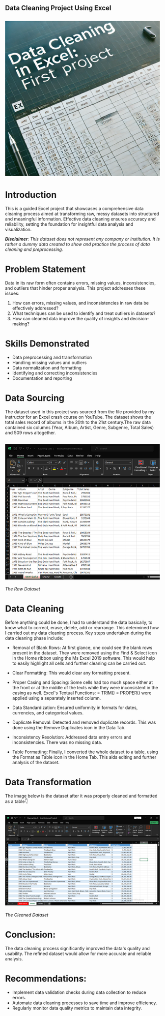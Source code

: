 ## Data Cleaning Project Using Excel

![](Data_cleaning_image_intro.png.webp)
---

# Introduction 
This is a guided Excel project that showcases a comprehensive data cleaning process aimed at transforming raw, messy datasets into structured and meaningful information. Effective data cleaning ensures accuracy and reliability, setting the foundation for insightful data analysis and visualization.

**_Disclaimer_**: _This dataset does not represent any company or institution. It is rather a dummy data created to show and practice the process of data cleaning and preprocessing._
# Problem Statement
Data in its raw form often contains errors, missing values, inconsistencies, and outliers that hinder proper analysis. This project addresses these issues:
1. How can errors, missing values, and inconsistencies in raw data be effectively addressed?
2. What techniques can be used to identify and treat outliers in datasets?
3. How can cleaned data improve the quality of insights and decision-making?

# Skills Demonstrated
- Data preprocessing and transformation
- Handling missing values and outliers
- Data normalization and formatting
- Identifying and correcting inconsistencies
- Documentation and reporting

# Data Sourcing
The dataset used in this project was sourced from the file provided by my instructor for an Excel crash course on YouTube. The dataset shows the total sales record of albums in the 20th to the 21st century.The raw data contained six columns (Year, Album, Artist, Genre, Subgenre, Total Sales) and 509 rows altogether.

![](Excel_Raw_Data.PNG)
---
_The Raw Dataset_

# Data Cleaning
Before anything could be done, I had to understand the data basically, to know what to correct, erase, delete, add or rearrange. This determined how I carried out my data cleaning process.
Key steps undertaken during the data cleaning phase include:

- Removal of Blank Rows: At first glance, one could see the blank rows present in the dataset. They were removed using the Find & Select icon in the Home ribbon using the Ms Excel 2019 software. This would help to easily highlight all cells and further cleaning can be carried out.
- Clear Formatting: This would clear any formatting present.
- Proper Casing and Spacing: Some cells had too much space either at the front or at the middle of the texts while they were inconsistent in the casing as well.
 Excel's Textual Functions:
  = TRIM()
  = PROPER()
 were applied using a separately inserted column.
  
- Data Standardization: Ensured uniformity in formats for dates, currencies, and categorical values.
- Duplicate Removal: Detected and removed duplicate records. This was done using the Remove Duplicates icon in the Data Tab.
- Inconsistency Resolution: Addressed data entry errors and inconsistencies. There was no missing data.
- Table Formatting: Finally, I converted the whole dataset to a table, using the Format as Table icon in the Home Tab. This aids editing and further analysis of the dataset.

# Data Transformation 
The image below is the dataset after it was properly cleaned and formatted as a table👇

![](Excel_Clean_Data.PNG)
---
_The Cleaned Dataset_

# Conclusion:
The data cleaning process significantly improved the data's quality and usability. The refined dataset would allow for more accurate and reliable analysis.

# Recommendations:
- Implement data validation checks during data collection to reduce errors.
- Automate data cleaning processes to save time and improve efficiency.
- Regularly monitor data quality metrics to maintain data integrity.
